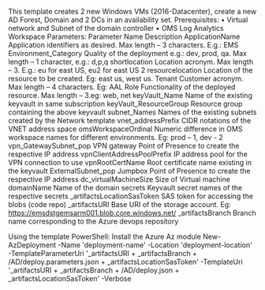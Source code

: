 This template creates 2 new Windows VMs (2016-Datacenter), create a new AD Forest, Domain and 2 DCs in an availability set.
Prerequisites:
•	Virtual network and Subnet of the domain controller
•	OMS Log Analytics Workspace
Parameters:
Parameter Name	Description
ApplicationName
	Application identifiers as desired. Max length – 3 characters. E.g.: EMS
Environment_Category
	Quality of the deployment e.g.: dev, prod, qa. Max length – 1 character, e.g.: d,p,q
shortlocation
	Location acronym. Max length – 3. E.g.: eu for east US, eu2 for east US 2
resourcelocation
	Location of the resource to be created. Eg: east us, west us.
Tenant
	Customer acronym. Max length – 4 characters. Eg: AAL
Role	Functionality of the deployed resource. Max length – 3.eg: web, net
keyVault_Name	Name of the existing keyvault in same subscription
keyVault_ResourceGroup	Resource group containing the above keyvault
subnet_Names
	Names of the existing subnets created by the Network template
vnet_addressPrefix	CIDR notations of the VNET address space
omsWorkspaceOrdinal	Numeric difference in OMS workspace names for different environments. Eg: prod – 1, dev - 2
vpn_GatewaySubnet_pop
	VPN gateway Point of Presence to create the respective IP address
vpnClientAddressPoolPrefix	IP address pool for the VPN connection to use
vpnRootCertName	Root certificate name existing in the keyvault
ExternalSubnet_pop
	Jumpbox Point of Presence to create the respective IP address
dc_virtualMachineSize	Size of Virtual machine
domainName	Name of the domain
secrets	Keyvault secret names of the respective secrets
_artifactsLocationSasToken	SAS token for accessing the blobs (code repo)
_artifactsURI
	Base URI of the storage account. Eg: https://emsdstgemsarm001.blob.core.windows.net/
_artifactsBranch
	Branch name corresponding to the Azure devops repository


Using the template
PowerShell: Install the Azure Az module
New-AzDeployment -Name 'deployment-name' -Location 'deployment-location' -TemplateParameterUri '_artifactsURI + _artifactsBranch + /AD/deploy.parameters.json + _artifactsLocationSasToken' -TemplateUri '_artifactsURI + _artifactsBranch + /AD/deploy.json + _artifactsLocationSasToken' -Verbose 


